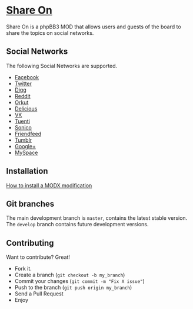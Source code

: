 [Share On](http://www.phpbb.com/customise/db/mod/share_on/)
=============
Share On is a phpBB3 MOD that allows users and guests of the board to share the topics on social networks.


Social Networks
-------
The following Social Networks are supported.
* [Facebook](http://www.facebook.com/)
* [Twitter](https://twitter.com/)
* [Digg](http://digg.com/)
* [Reddit](http://www.reddit.com/)
* [Orkut](http://www.orkut.com/)
* [Delicious](http://delicious.com/)
* [VK](http://vk.com/)
* [Tuenti](http://www.tuenti.com/)
* [Sonico](http://www.sonico.com/)
* [Friendfeed](http://friendfeed.com/)
* [Tumblr](http://www.tumblr.com/)
* [Google+](https://plus.google.com/)
* [MySpace](https://myspace.com/‎)


Installation
-----------
[How to install a MODX modification ](http://www.phpbb.com/community/viewtopic.php?f=71&t=724145)


Git branches
------------
The main development branch is `master`, contains the latest stable version. The `develop` branch contains future development versions.


Contributing
------------
Want to contribute? Great!
* Fork it.
* Create a branch (`git checkout -b my_branch`)
* Commit your changes (`git commit -m "Fix X issue"`)
* Push to the branch (`git push origin my_branch`)
* Send a Pull Request
* Enjoy
